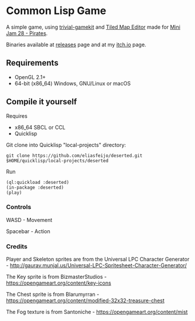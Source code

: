 # Common Lisp Game

A simple game, using [trivial-gamekit](https://github.com/borodust/trivial-gamekit) and [Tiled Map Editor](https://www.mapeditor.org/) made for [Mini Jam 28 - Pirates](https://itch.io/jam/mini-jam-28-pirates).

Binaries available at [releases](https://github.com/eliasfeijo/deserted/releases) page and at my [itch.io](https://efeijo.itch.io/deserted) page.

## Requirements

* OpenGL 2.1+
* 64-bit (x86_64) Windows, GNU/Linux or macOS

## Compile it yourself

Requires

* x86_64 SBCL or CCL
* Quicklisp

Git clone into Quicklisp "local-projects" directory:

`git clone https://github.com/eliasfeijo/deserted.git $HOME/quicklisp/local-projects/deserted`

Run
```
(ql:quickload :deserted)
(in-package :deserted)
(play)
```

### Controls

WASD - Movement

Spacebar - Action

### Credits

Player and Skeleton sprites are from the Universal LPC Character Generator - http://gaurav.munjal.us/Universal-LPC-Spritesheet-Character-Generator/

The Key sprite is from BizmasterStudios - https://opengameart.org/content/key-icons

The Chest sprite is from Blarumyrran - https://opengameart.org/content/modified-32x32-treasure-chest

The Fog texture is from Santoniche - https://opengameart.org/content/mist
